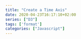 ```yaml
---
title: "Create a Time Axis"
date: 2020-04-23T16:17:10+02:00
series: ["D3"]
tags: ['format']
categories: ["Javascript"]
---
```

